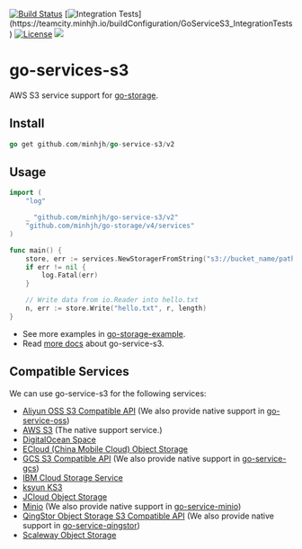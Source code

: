 [![Build Status](https://github.com/minhjh/go-service-s3/workflows/Unit%20Test/badge.svg?branch=master)](https://github.com/minhjh/go-service-s3/actions?query=workflow%3A%22Unit+Test%22)
[![Integration Tests](https://teamcity.minhjh.io/app/rest/builds/buildType:(id:GoServiceS3_IntegrationTests)/statusIcon)](https://teamcity.minhjh.io/buildConfiguration/GoServiceS3_IntegrationTests)
[![License](https://img.shields.io/badge/license-apache%20v2-blue.svg)](https://github.com/Xuanwo/storage/blob/master/LICENSE)
[![](https://img.shields.io/matrix/minhjh@go-service-s3:matrix.org.svg?logo=matrix)](https://matrix.to/#/#minhjh@go-service-s3:matrix.org)

# go-services-s3

AWS S3 service support for [go-storage](https://github.com/minhjh/go-storage).

## Install

```go
go get github.com/minhjh/go-service-s3/v2
```

## Usage

```go
import (
	"log"

	_ "github.com/minhjh/go-service-s3/v2"
	"github.com/minhjh/go-storage/v4/services"
)

func main() {
	store, err := services.NewStoragerFromString("s3://bucket_name/path/to/workdir")
	if err != nil {
		log.Fatal(err)
	}

	// Write data from io.Reader into hello.txt
	n, err := store.Write("hello.txt", r, length)
}
```

- See more examples in [go-storage-example](https://github.com/minhjh/go-storage-example).
- Read [more docs](https://minhjh.io/docs/go-storage/services/s3) about go-service-s3. 

## Compatible Services

We can use go-service-s3 for the following services:

- [Aliyun OSS S3 Compatible API](https://help.aliyun.com/apsara/agile-data/v_2_5_0_20200506/oss/insight-developer-guide/s3-api-compatibility-instructions.html) (We also provide native support in [go-service-oss](https://github.com/minhjh/go-service-oss))
- [AWS S3](https://aws.amazon.com/s3/) (The native support service.)
- [DigitalOcean Space](https://www.digitalocean.com/products/spaces/)
- [ECloud (China Mobile Cloud) Object Storage](https://www.ctyun.cn/products/10020000)
- [GCS S3 Compatible API](https://cloud.google.com/storage/docs/interoperability) (We also provide native support in [go-service-gcs](https://github.com/minhjh/go-service-gcs))
- [IBM Cloud Storage Service](https://www.ibm.com/cloud/storage)
- [ksyun KS3](https://www.ksyun.com/nv/product/KS3.html)
- [JCloud Object Storage](https://www.jdcloud.com/cn/products/object-storage-service)
- [Minio](https://min.io/) (We also provide native support in [go-service-minio](https://github.com/minhjh/go-service-minio))
- [QingStor Object Storage S3 Compatible API](https://docs.qingcloud.com/qingstor/s3/) (We also provide native support in [go-service-qingstor](https://github.com/minhjh/go-service-qingstor))
- [Scaleway Object Storage](https://www.scaleway.com/en/object-storage/)
